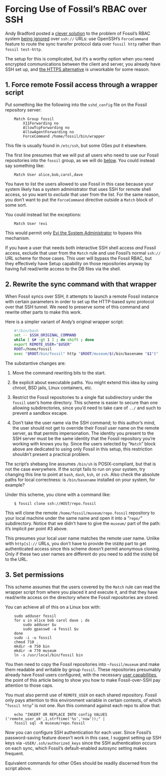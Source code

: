 # Forcing Use of Fossil’s RBAC over SSH

Andy Bradford posted a [clever solution][sshfc] to the problem of
Fossil’s RBAC system [being ignored](../../caps/#webonly) over `ssh://`
URLs: use OpenSSH’s `ForceCommand` feature to route the sync transfer
protocol data over `fossil http` rather than `fossil test-http`.

The setup for this is complicated, but it’s a worthy option when you
need encrypted communications between the client and server, you already
have SSH set up, and [the HTTPS alternative](../../ssl.wiki) is
unworkable for some reason.


## 1. Force remote Fossil access through a wrapper script <a id="sshd"></a>

Put something like the following into the `sshd_config` file on the
Fossil repository server:

``` ssh-config
    Match Group fossil
        X11Forwarding no
        AllowTcpForwarding no
        AllowAgentForwarding no
        ForceCommand /home/fossil/bin/wrapper
```

This file is usually found in `/etc/ssh`, but some OSes put it
elsewhere.

The first line presumes that we will put all users who need to use our
Fossil repositories into the `fossil` group, as we will do
[below](#perms). You could instead say something like:

``` ssh-config
    Match User alice,bob,carol,dave
```

You have to list the users allowed to use Fossil in this case because
your system likely has a system administrator that uses SSH for remote
shell access, so you want to *exclude* that user from the list. For the
same reason, you don’t want to put the `ForceCommand` directive outside
a `Match` block of some sort.

You could instead list the exceptions:

``` ssh-config
    Match User !evi
```

This would permit only [Evi the System Administrator][evi] to bypass this
mechanism.

[evi]: https://en.wikipedia.org/wiki/Evi_Nemeth

If you have a user that needs both interactive SSH shell access *and*
Fossil access, exclude that user from the `Match` rule and use Fossil’s
normal `ssh://` URL scheme for those cases. This user will bypass the
Fossil RBAC, but they effectively have Setup capability on those
repositories anyway by having full read/write access to the DB files via
the shell.


## 2. Rewrite the sync command with that wrapper <a id="wrapper"></a>

When Fossil syncs over SSH, it attempts to launch a remote Fossil
instance with certain parameters in order to set up the HTTP-based sync
protocol over that SSH tunnel. We need to preserve some of this command
and rewrite other parts to make this work.

Here is a simpler variant of Andy’s original wrapper script:

``` sh
    #!/bin/bash
    set -- $SSH_ORIGINAL_COMMAND
    while [ $# -gt 1 ] ; do shift ; done
    export REMOTE_USER="$USER"
    ROOT=/home/fossil
    exec "$ROOT/bin/fossil" http "$ROOT/museum/$(/bin/basename "$1")"
```

The substantive changes are:

1.  Move the command rewriting bits to the start.

2.  Be explicit about executable paths.  You might extend this idea by
    using chroot, BSD jails, Linux containers, etc.

3.  Restrict the Fossil repositories to a single flat subdirectory under
    the `fossil` user’s home directory. This scheme is easier to secure
    than one allowing subdirectories, since you’d need to take care of
    `../` and such to prevent a sandbox escape.

4.  Don’t take the user name via the SSH command; to this author’s mind,
    the user should not get to override their Fossil user name on the
    remote server, as that permits impersonation.  The identity you
    present to the SSH server must be the same identity that the Fossil
    repository you’re working with knows you by.  Since the users
    selected by “`Match`” block above are dedicated to using only Fossil
    in this setup, this restriction shouldn’t present a practical problem.

The script’s shebang line assumes `/bin/sh` is POSIX-compliant, but that
is not the case everywhere. If the script fails to run on your system,
try changing this line to point at `bash`, `dash`, `ksh`, or `zsh`. Also
check the absolute paths for local correctness: is `/bin/basename`
installed on your system, for example?

Under this scheme, you clone with a command like:

        $ fossil clone ssh://HOST/repo.fossil

This will clone the remote `/home/fossil/museum/repo.fossil` repository
to your local machine under the same name and open it into a “`repo/`”
subdirectory. Notice that we didn’t have to give the `museum/` part of
the path: it’s implicit per point #3 above.

This presumes your local user name matches the remote user name.  Unlike
with `http[s]://` URLs, you don’t have to provide the `USER@` part to
get authenticated access
since this scheme doesn’t permit anonymous cloning. Only
if these two user names are different do you need to add the `USER@` bit to the
URL.


## 3. Set permissions <a id="perms"></a>

This scheme assumes that the users covered by the `Match` rule can read
the wrapper script from where you placed it and execute it, and that
they have read/write access on the directory where the Fossil
repositories are stored.

You can achieve all of this on a Linux box with:

``` shell
    sudo adduser fossil
    for u in alice bob carol dave ; do 
        sudo adduser $u
        sudo gpasswd -a fossil $u
    done
    sudo -i -u fossil
    chmod 710 .
    mkdir -m 750 bin
    mkdir -m 770 museum
    ln -s /usr/local/bin/fossil bin
```

You then need to copy the Fossil repositories into `~fossil/museum` and
make them readable and writable by group `fossil`. These repositories
presumably already have Fossil users configured, with the necessary
[user capabilities](../../caps/), the point of this article being to
show you how to make Fossil-over-SSH pay attention to those caps.

You must also permit use of `REMOTE_USER` on each shared repository.
Fossil only pays attention to this environment variable in certain
contexts, of which “`fossil http`” is not one. Run this command against
each repo to allow that:

``` shell
    echo "INSERT OR REPLACE INTO config VALUES ('remote_user_ok',1,strftime('%s','now'));" |
    fossil sql -R museum/repo.fossil
```

Now you can configure SSH authentication for each user. Since Fossil’s
password-saving feature doesn’t work in this case, I suggest setting up
SSH keys via `~USER/.ssh/authorized_keys` since the SSH authentication
occurs on each sync, which Fossil’s default-enabled autosync setting
makes frequent.

Equivalent commands for other OSes should be readily discerned from the
script above.

[sshfc]: forum:/forumpost/0d7d6c3df41fcdfd

<div style="height:50em" id="this-space-intentionally-left-blank"></div>
